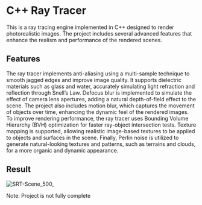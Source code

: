 # C++ Ray Tracer
This is a ray tracing engine implemented in C++ designed to render photorealistic images. The project includes several advanced features that enhance the realism and performance of the rendered scenes.

## Features
The ray tracer implements anti-aliasing using a multi-sample technique to smooth jagged edges and improve image quality. It supports dielectric materials such as glass and water, accurately simulating light refraction and reflection through Snell’s Law. Defocus blur is implemented to simulate the effect of camera lens apertures, adding a natural depth-of-field effect to the scene. The project also includes motion blur, which captures the movement of objects over time, enhancing the dynamic feel of the rendered images. To improve rendering performance, the ray tracer uses Bounding Volume Hierarchy (BVH) optimization for faster ray-object intersection tests. Texture mapping is supported, allowing realistic image-based textures to be applied to objects and surfaces in the scene. Finally, Perlin noise is utilized to generate natural-looking textures and patterns, such as terrains and clouds, for a more organic and dynamic appearance.

## Result
![SRT-Scene_500_](https://github.com/user-attachments/assets/a2830717-d727-4a84-8042-7606533f97d7)

Note: Project is not fully complete

